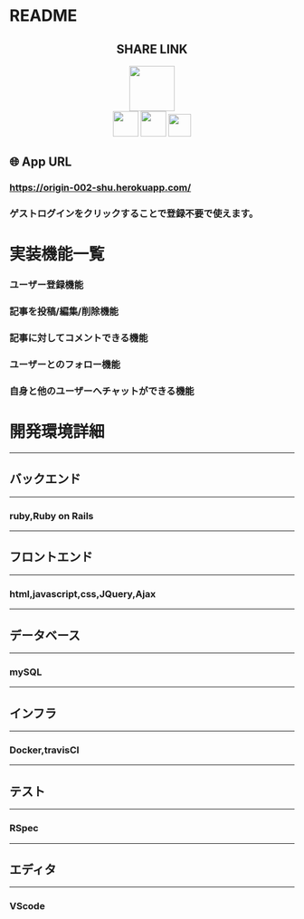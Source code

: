 # README

<h2 align="center">SHARE LINK</h2>

<p align="center">
  <a href="https://rubyonrails.org"><img src="https://rubyonrails.org.jpg" width="80px;"></a>
  <br>
  <a href="https://jp.heroku.com"><img src="https://jp.heroku.com.png" height="45px;" /></a>
  <a href="https://www.docker.com"><img src="https://www.docker.com.png" height="45px;" /></a>
  <a href="https://travis-ci.com"><img src="https://travis-ci.com.png" height="40px;" /></a>
</p>

## 🌐 App URL

### **https://origin-002-shu.herokuapp.com/**
### ゲストログインをクリックすることで登録不要で使えます。  

# 実装機能一覧

###  ユーザー登録機能
###  記事を投稿/編集/削除機能
###  記事に対してコメントできる機能
###  ユーザーとのフォロー機能
###  自身と他のユーザーへチャットができる機能

# 開発環境詳細
-----------------------------------------------------------------
## バックエンド
-----------------------------------------------------------------
### ruby,Ruby on Rails
-----------------------------------------------------------------
## フロントエンド
-----------------------------------------------------------------
### html,javascript,css,JQuery,Ajax
-----------------------------------------------------------------
## データベース
-----------------------------------------------------------------
### mySQL
-----------------------------------------------------------------
## インフラ
-----------------------------------------------------------------
### Docker,travisCI
-----------------------------------------------------------------
## テスト
-----------------------------------------------------------------
### RSpec
-----------------------------------------------------------------
## エディタ
-----------------------------------------------------------------
### VScode
